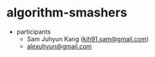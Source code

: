 # algorithm-smashers
- participants
    - Sam Juhyun Kang (kjh91.sam@gmail.com)
    - alexuhyun@gmail.com